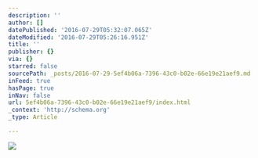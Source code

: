 ```yaml
---
description: ''
author: []
datePublished: '2016-07-29T05:32:07.065Z'
dateModified: '2016-07-29T05:26:16.951Z'
title: ''
publisher: {}
via: {}
starred: false
sourcePath: _posts/2016-07-29-5ef4b06a-7396-43c0-b02e-66e19e21aef9.md
inFeed: true
hasPage: true
inNav: false
url: 5ef4b06a-7396-43c0-b02e-66e19e21aef9/index.html
_context: 'http://schema.org'
_type: Article

---
```

![](https://the-grid-user-content.s3-us-west-2.amazonaws.com/ed001bca-a903-4554-a786-82caac34ee4c.jpg)
